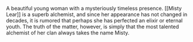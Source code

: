 A beautiful young woman with a mysteriously timeless presence.
<span class="people">[[Misty Lear]]</span> is a superb alchemist, and since her appearance has not changed in decades, it is rumored that perhaps she has perfected an elixir or eternal youth.  The truth of the matter, however, is simply that the most talented alchemist of her clan always takes the name Misty.